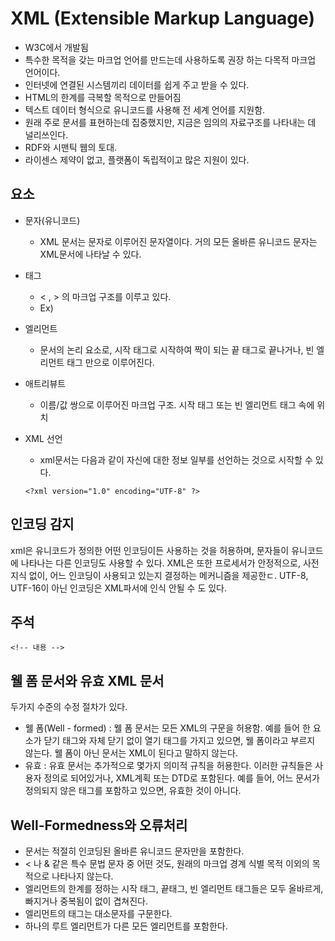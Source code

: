 # XML (Extensible Markup Language)

- W3C에서 개발됨
- 특수한 목적을 갖는 마크업 언어를 만드는데 사용하도록 권장 하는 다목적 마크업 언어이다.
- 인터넷에 연결된 시스템끼리 데이터를 쉽게 주고 받을 수 있다. 
- HTML의 한계를 극복할 목적으로 만들어짐
- 텍스트 데이터 형식으로 유니코드를 사용해 전 세계 언어를 지원함.
- 원래 주로 문서를 표현하는데 집중했지만, 지금은 임의의 자료구조를 나타내는 데 널리쓰인다.
- RDF와 시맨틱 웹의 토대.
- 라이센스 제약이 없고, 플랫폼이 독립적이고 많은 지원이 있다.



## 요소

- 문자(유니코드)

  - XML 문서는 문자로 이루어진 문자열이다. 거의 모든 올바른 유니코드 문자는 XML문서에 나타날 수 있다.

- 태그

  - <  , > 의 마크업 구조를 이루고 있다.
  - Ex) <section> </section> <line-break />

- 엘리먼트

  - 문서의 논리 요소로, 시작 태그로 시작하여 짝이 되는 끝 태그로 끝나거나, 빈 엘리먼트 태그 만으로 이루어진다. 

- 애트리뷰트

  - 이름/값 쌍으로 이루어진 마크업 구조. 시작 태그 또는 빈 엘리먼트 태그 속에 위치

- XML 선언

  - xml문서는 다음과 같이 자신에 대한 정보 일부를 선언하는 것으로 시작할 수 있다.

  `<?xml version="1.0" encoding="UTF-8" ?>`



## 인코딩 감지

xml은 유니코드가 정의한 어떤 인코딩이든 사용하는 것을 허용하며, 문자들이 유니코드에 나타나는 다른 인코딩도 사용할 수 있다. XML은 또한 프로세서가 안정적으로, 사전 지식 없이, 어느 인코딩이 사용되고 있는지 결정하는 메커니즘을 제공한ㄷ. UTF-8, UTF-16이 아닌 인코딩은 XML파서에 인식 안될 수 도 있다.



## 주석

`<!-- 내용 -->`



## 웰 폼 문서와 유효 XML 문서

두가지 수준의 수정 절차가 있다.

- 웰 폼(Well - formed) : 웰 폼 문서는 모든 XML의 구문을 허용함. 예를 들어 한 요소가 닫기 태그와 자체 닫기 없이 열기 태그를 가지고 있으면, 웰 폼이라고 부르지 않는다. 웰 폼이 아닌 문서는 XML이 된다고 말하지 않는다.
- 유효 : 유효 문서는 추가적으로 몇가지 의미적 규칙을 허용한다. 이러한 규칙들은 사용자 정의로 되어있거나, XML계획 또는 DTD로 포함된다. 예를 들어, 어느 문서가 정의되지 않은 태그를 포함하고 있으면, 유효한 것이 아니다.



## Well-Formedness와 오류처리

- 문서는 적절히 인코딩된 올바른 유니코드 문자만을 포함한다.
- < 나 & 같은 특수 문법 문자 중 어떤 것도, 원래의 마크업 경계 식별 목적 이외의 목적으로 나타나지 않는다.
- 엘리먼트의 한계를 정하는 시작 태그, 끝태그, 빈 엘리먼트 태그들은 모두 올바르게, 빠지거나 중복됨이 없이 겹쳐진다.
- 엘리먼트의 태그는 대소문자를 구문한다.
- 하나의 루트 엘리먼트가 다른 모든 엘리먼트를 포함한다.